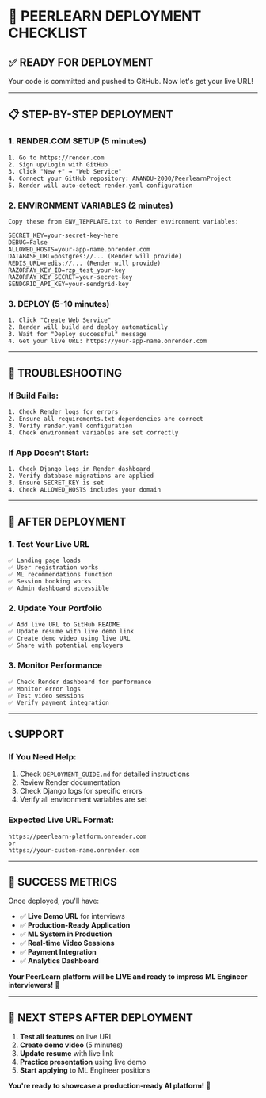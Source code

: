 # 🚀 **PEERLEARN DEPLOYMENT CHECKLIST**

## ✅ **READY FOR DEPLOYMENT**

Your code is committed and pushed to GitHub. Now let's get your live URL!

---

## 📋 **STEP-BY-STEP DEPLOYMENT**

### **1. RENDER.COM SETUP (5 minutes)**
```
1. Go to https://render.com
2. Sign up/Login with GitHub
3. Click "New +" → "Web Service"
4. Connect your GitHub repository: ANANDU-2000/PeerlearnProject
5. Render will auto-detect render.yaml configuration
```

### **2. ENVIRONMENT VARIABLES (2 minutes)**
```
Copy these from ENV_TEMPLATE.txt to Render environment variables:

SECRET_KEY=your-secret-key-here
DEBUG=False
ALLOWED_HOSTS=your-app-name.onrender.com
DATABASE_URL=postgres://... (Render will provide)
REDIS_URL=redis://... (Render will provide)
RAZORPAY_KEY_ID=rzp_test_your-key
RAZORPAY_KEY_SECRET=your-secret-key
SENDGRID_API_KEY=your-sendgrid-key
```

### **3. DEPLOY (5-10 minutes)**
```
1. Click "Create Web Service"
2. Render will build and deploy automatically
3. Wait for "Deploy successful" message
4. Get your live URL: https://your-app-name.onrender.com
```

---

## 🔧 **TROUBLESHOOTING**

### **If Build Fails:**
```
1. Check Render logs for errors
2. Ensure all requirements.txt dependencies are correct
3. Verify render.yaml configuration
4. Check environment variables are set correctly
```

### **If App Doesn't Start:**
```
1. Check Django logs in Render dashboard
2. Verify database migrations are applied
3. Ensure SECRET_KEY is set
4. Check ALLOWED_HOSTS includes your domain
```

---

## 🎯 **AFTER DEPLOYMENT**

### **1. Test Your Live URL**
```
✅ Landing page loads
✅ User registration works
✅ ML recommendations function
✅ Session booking works
✅ Admin dashboard accessible
```

### **2. Update Your Portfolio**
```
✅ Add live URL to GitHub README
✅ Update resume with live demo link
✅ Create demo video using live URL
✅ Share with potential employers
```

### **3. Monitor Performance**
```
✅ Check Render dashboard for performance
✅ Monitor error logs
✅ Test video sessions
✅ Verify payment integration
```

---

## 📞 **SUPPORT**

### **If You Need Help:**
1. Check `DEPLOYMENT_GUIDE.md` for detailed instructions
2. Review Render documentation
3. Check Django logs for specific errors
4. Verify all environment variables are set

### **Expected Live URL Format:**
```
https://peerlearn-platform.onrender.com
or
https://your-custom-name.onrender.com
```

---

## 🎉 **SUCCESS METRICS**

Once deployed, you'll have:
- ✅ **Live Demo URL** for interviews
- ✅ **Production-Ready Application** 
- ✅ **ML System in Production**
- ✅ **Real-time Video Sessions**
- ✅ **Payment Integration**
- ✅ **Analytics Dashboard**

**Your PeerLearn platform will be LIVE and ready to impress ML Engineer interviewers!** 🚀

---

## 🚀 **NEXT STEPS AFTER DEPLOYMENT**

1. **Test all features** on live URL
2. **Create demo video** (5 minutes)
3. **Update resume** with live link
4. **Practice presentation** using live demo
5. **Start applying** to ML Engineer positions

**You're ready to showcase a production-ready AI platform!** 💪 